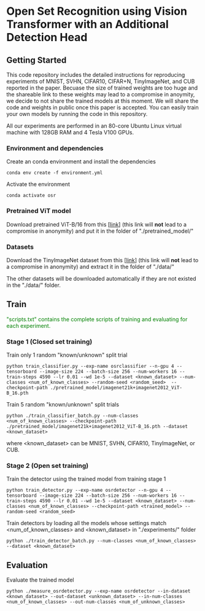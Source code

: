 # Open Set Recognition using Vision Transformer with an Additional Detection Head

## Getting Started
This code repository includes the detailed instructions for reproducing experiments of MNIST, SVHN, CIFAR10, CIFAR+N, TinyImageNet, and CUB reported in the paper.
Becuase the size of trained weights are too huge and the shareable link to these weights may lead to a compromise in anoymity, we decide to not share the trained models at this moment.
We will share the code and weights in public once this paper is accepted.
You can easily train your own models by running the code in this repository.

All our experiments are performed in an 80-core Ubuntu Linux virtual machine with 128GB RAM and 4 Tesla V100 GPUs. 

### Environment and dependencies

Create an conda environment and install the dependencies
```
conda env create -f environment.yml 
```

Activate the environment
```
conda activate osr
```

### Pretrained ViT model
Download pretrained ViT-B/16 from this [[link](https://drive.google.com/file/d/1gEcyb4HUDzIvu7lQWTOyDC1X00YzCxFx/view?usp=sharing)] (this link will **not** lead to a compromise in anonymity)
and put it in the folder of "./pretrained_model/"

### Datasets
Download the TinyImageNet dataset from this [[link](https://drive.google.com/file/d/1oJe95WxPqEIWiEo8BI_zwfXDo40tEuYa/view)] (this link will **not** lead to a compromise in anonymity) and extract it in the folder of "./data/"

The other datasets will be downloaded automatically if they are not existed in the "./data/" folder.

## Train
<span style="color:green">
"scripts.txt" contains the complete scripts of training and evaluating for each experiment.
</span>

### Stage 1 (Closed set training)
Train only 1 random "known/unknown" split trial 

```
python train_classifier.py --exp-name osrclassifier --n-gpu 4 --tensorboard --image-size 224 --batch-size 256 --num-workers 16 --train-steps 4590 --lr 0.01 --wd 1e-5 --dataset <known_dataset> --num-classes <num_of_known_classes> --random-seed <random_seed>  --checkpoint-path ./pretrained_model/imagenet21k+imagenet2012_ViT-B_16.pth
```

Train 5 random "known/unknown" split trials
```
python ./train_classifier_batch.py --num-classes <num_of_known_classes> --checkpoint-path ./pretrained_model/imagenet21k+imagenet2012_ViT-B_16.pth --dataset <known_dataset>
```
where <known_dataset> can be MNIST, SVHN, CIFAR10, TinyImageNet, or CUB.

### Stage 2 (Open set training)
Train the detector using the trained model from training stage 1
```
python train_detector.py --exp-name osrdetector --n-gpu 4 --tensorboard --image-size 224 --batch-size 256 --num-workers 16 --train-steps 4590 --lr 0.01 --wd 1e-5 --dataset <known_dataset> --num-classes <num_of_known_classes> --checkpoint-path <trained_model> --random-seed <random_seed>
```

Train detectors by loading all the models whose settings match <num_of_known_classes> and <known_dataset> in "./experiments/" folder 
```
python ./train_detector_batch.py --num-classes <num_of_known_classes> --dataset <known_dataset>
```


## Evaluation
Evaluate the trained model
```
python ./measure_osrdetector.py --exp-name osrdetector --in-dataset <known_dataset> --out-dataset <unknown_dataset> --in-num-classes <num_of_known_classes> --out-num-classes <num_of_unknown_classes>
```
